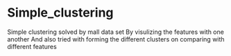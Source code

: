 # Simple_clustering
Simple clustering solved  by mall data set
By visulizing the features with one another 
And also tried with forming the different clusters  on comparing with different features 

